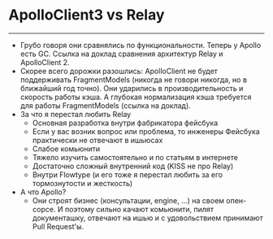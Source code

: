 # ApolloClient3 vs Relay

-----

- Грубо говоря они сравнялись по функциональности. Теперь у Apollo есть GC. Ссылка на доклад сравнения архитектур Relay и ApolloClient 2.
- Cкорее всего дорожки разошлись: ApolloClient не будет поддерживать FragmentModels (никогда не говори никогда, но в ближайший год точно). Они ударились в производительность и скорость работы кэша. А глубокая нормализация кэша требуется для работы FragmentModels (ссылка на доклад).
- За что я перестал любить Relay
  - Основная разработка внутри фабрикатора фейсбука
  - Если у вас возник вопрос или проблема, то инженеры Фейсбука практически не отвечают в ишьюсах
  - Слабое комьюнити
  - Тяжело изучить самостоятельно и по статьям в интернете
  - Достаточно сложный внутренний код (KISS не про Relay)
  - Внутри Flowtype (и его тоже я перестал любить за его тормознутости и жесткость)
- А что Apollo?
  - Они строят бизнес (консультации, engine, ...) на своем опен-сорсе. И поэтому сильно качают комьюнити, пилят документашку, отвечают на ишью и с удовольствием принимают Pull Request'ы.
